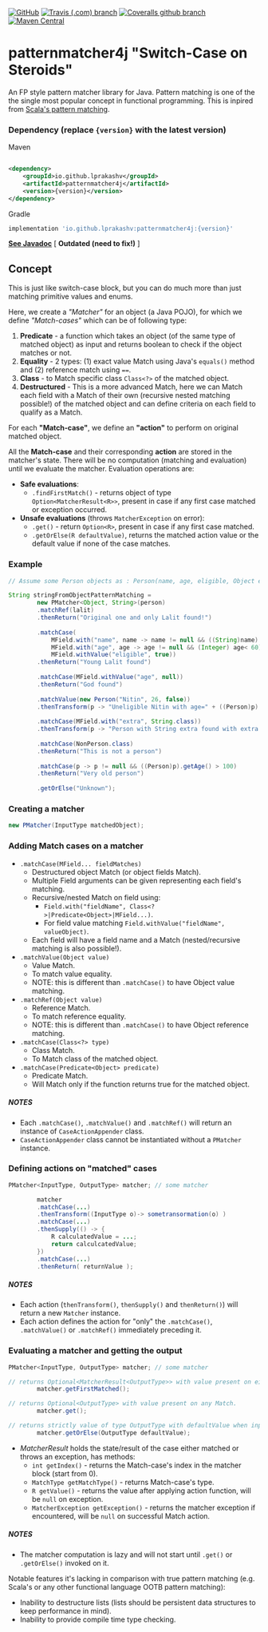 [![GitHub](https://img.shields.io/github/license/lprakashv/patternmatcher4j?style=flat-square)](LICENSE)
[![Travis (.com) branch](https://img.shields.io/travis/com/lprakashv/patternmatcher4j/master?style=flat-square)](https://travis-ci.com/lprakashv/patternmatcher4j)
[![Coveralls github branch](https://img.shields.io/coveralls/github/lprakashv/patternmatcher4j/master?style=flat-square)](https://coveralls.io/github/lprakashv/patternmatcher4j?branch=master)
[![Maven Central](https://img.shields.io/maven-central/v/io.github.lprakashv/patternmatcher4j?style=flat-square)](https://search.maven.org/search?q=g:%22io.github.lprakashv%22%20AND%20a:%22patternmatcher4j%22)

# patternmatcher4j "Switch-Case on Steroids"

An FP style pattern matcher library for Java. Pattern matching is one of the the single most popular concept in
functional programming. This is inpired
from [Scala's pattern matching](https://docs.scala-lang.org/tour/pattern-matching.html).

### Dependency (replace `{version}` with the latest version)

Maven

```xml

<dependency>
    <groupId>io.github.lprakashv</groupId>
    <artifactId>patternmatcher4j</artifactId>
    <version>{version}</version>
</dependency>
```

Gradle

```groovy
implementation 'io.github.lprakashv:patternmatcher4j:{version}'
```

**[See Javadoc](https://lprakashv.github.io/patternmatcher4j/)** \[ __Outdated (need to fix!)__ \]

## Concept

This is just like switch-case block, but you can do much more than just matching primitive values and enums.

Here, we create a *"Matcher"* for an object (a Java POJO), for which we define *"Match-cases"* which can be of following
type:

1. **Predicate** - a function which takes an object (of the same type of matched object) as input and returns boolean to
   check if the object matches or not.
2. **Equality** - 2 types: (1) exact value Match using Java's `equals()` method and (2) reference match using `==`.
3. **Class** - to Match specific class `Class<?>` of the matched object.
4. **Destructured** - This is a more advanced Match, here we can Match each field with a Match of their own (recursive
   nested matching possible!) of the matched object and can define criteria on each field to qualify as a Match.

For each **"Match-case"**, we define an **"action"** to perform on original matched object.

All the **Match-case** and their corresponding **action** are stored in the matcher's state. There will be no
computation (matching and evaluation) until we evaluate the matcher. Evaluation operations are:

* **Safe evaluations**:
    * `.findFirstMatch()` - returns object of type `Option<MatcherResult<R>>`, present in case if any first case matched
      or exception occurred.
* **Unsafe evaluations** (throws `MatcherException` on error):
    * `.get()` - return `Option<R>`, present in case if any first case matched.
    * `.getOrElse(R defaultValue)`, returns the matched action value or the default value if none of the case matches.

### Example

```java
// Assume some Person objects as : Person(name, age, eligible, Object extra)

String stringFromObjectPatternMatching = 
        new PMatcher<Object, String>(person)
        .matchRef(lalit)
        .thenReturn("Original one and only Lalit found!")
        
        .matchCase(
            MField.with("name", name -> name != null && ((String)name).toLowerCase().equals("lalit")),
            MField.with("age", age -> age != null && (Integer) age< 60),
            MField.withValue("eligible", true))
        .thenReturn("Young Lalit found")
        
        .matchCase(MField.withValue("age", null))
        .thenReturn("God found")
        
        .matchValue(new Person("Nitin", 26, false))
        .thenTransform(p -> "Uneligible Nitin with age=" + ((Person)p).getAge() + " found")
        
        .matchCase(MField.with("extra", String.class))
        .thenTransform(p -> "Person with String extra found with extra value=" + ((Person)p).getExtra())
        
        .matchCase(NonPerson.class)
        .thenReturn("This is not a person")
        
        .matchCase(p -> p != null && ((Person)p).getAge() > 100)
        .thenReturn("Very old person")
        
        .getOrElse("Unknown");
```

### Creating a matcher

```java
new PMatcher(InputType matchedObject);
```

### Adding Match cases on a matcher

* `.matchCase(MField... fieldMatches)`
    * Destructured object Match (or object fields Match).
    * Multiple Field arguments can be given representing each field's matching.
    * Recursive/nested Match on field using:
        * `Field.with("fieldName", Class<?>|Predicate<Object>|MField...)`.
        * For field value matching `Field.withValue("fieldName", valueObject)`.
    * Each field will have a field name and a Match (nested/recursive matching is also possible!).
* `.matchValue(Object value)`
    * Value Match.
    * To match value equality.
    * NOTE: this is different than `.matchCase()` to have Object value matching.
* `.matchRef(Object value)`
    * Reference Match.
    * To match reference equality.
    * NOTE: this is different than `.matchCase()` to have Object reference matching.
* `.matchCase(Class<?> type)`
    * Class Match.
    * To Match class of the matched object.
* `.matchCase(Predicate<Object> predicate)`
    * Predicate Match.
    * Will Match only if the function returns true for the matched object.

##### NOTES

* Each `.matchCase()`, `.matchValue()` and `.matchRef()` will return an instance of `CaseActionAppender` class.
* `CaseActionAppender` class cannot be instantiated without a `PMatcher` instance.

### Defining actions on "matched" cases

```java
PMatcher<InputType, OutputType> matcher; // some matcher

        matcher
        .matchCase(...)
        .thenTransform((InputType o)-> sometransormation(o) )
        .matchCase(...)
        .thenSupply(() -> {
            R calculatedValue = ...;
            return calculcatedValue;
        })
        .matchCase(...)
        .thenReturn( returnValue );
```

##### NOTES

* Each action (`thenTransform()`, `thenSupply()` and `thenReturn()`) will return a new `Matcher` instance.
* Each action defines the action for "only" the `.matchCase()`, `.matchValue()` or `.matchRef()` immediately preceding it.

### Evaluating a matcher and getting the output

```java
PMatcher<InputType, OutputType> matcher; // some matcher

// returns Optional<MatcherResult<OutputType>> with value present on either any first Match or exception occurred.
        matcher.getFirstMatched();

// returns Optional<OutputType> with value present on any Match.
        matcher.get();

// returns strictly value of type OutputType with defaultValue when input object does not Match any case.
        matcher.getOrElse(OutputType defaultValue); 
```

* *MatcherResult<R>* holds the state/result of the case either matched or throws an exception, has methods:
    * `int getIndex()` - returns the Match-case's index in the matcher block (start from 0).
    * `MatchType getMatchType()` - returns Match-case's type.
    * `R getValue()` - returns the value after applying action function, will be `null` on exception.
    * `MatcherException getException()` - returns the matcher exception if encountered, will be `null` on successful
      Match action.

##### NOTES

* The matcher computation is lazy and will not start until `.get()` or `.getOrElse()` invoked on it.

Notable features it's lacking in comparison with true pattern matching (e.g. Scala's or any other functional language
OOTB pattern matching):

* Inability to destructure lists (lists should be persistent data structures to keep performance in mind).
* Inability to provide compile time type checking.
